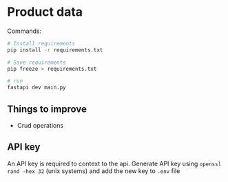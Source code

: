 # Product data

Commands: 
```bash
# Install requirements
pip install -r requirements.txt

# Save requirements
pip freeze > requirements.txt

# run
fastapi dev main.py
```

## Things to improve
- Crud operations

## API key
An API key is required to context to the api. Generate API key using `openssl rand -hex 32` (unix systems) and add the new key to `.env` file